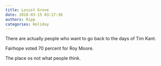 ```yaml
---
title: Locust Grove
date: 2018-03-15 03:17:38
authors: Ripp
categories: Holiday
---
```


 There are actually people who want to go back to the days of Tim Kant.

Fairhope voted 70 percent for Roy Moore.

The place os not what people think.